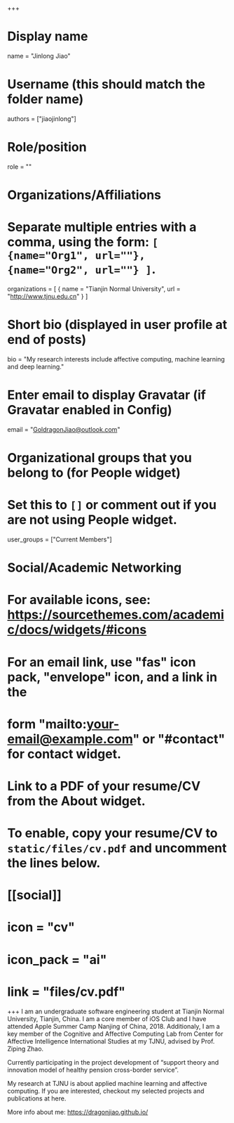 +++

# Display name

name = "Jinlong Jiao"

# Username (this should match the folder name)

authors = ["jiaojinlong"]

# Role/position

role = ""

# Organizations/Affiliations

#   Separate multiple entries with a comma, using the form: `[ {name="Org1", url=""}, {name="Org2", url=""} ]`.

organizations = [ { name = "Tianjin Normal University", url = "http://www.tjnu.edu.cn" } ]

# Short bio (displayed in user profile at end of posts)

bio = "My research interests include affective computing, machine learning and deep learning."

# Enter email to display Gravatar (if Gravatar enabled in Config)

email = "GoldragonJiao@outlook.com"

# Organizational groups that you belong to (for People widget)

#   Set this to `[]` or comment out if you are not using People widget.

user_groups = ["Current Members"]

# Social/Academic Networking

# For available icons, see: https://sourcethemes.com/academic/docs/widgets/#icons

#   For an email link, use "fas" icon pack, "envelope" icon, and a link in the

#   form "mailto:your-email@example.com" or "#contact" for contact widget.

# Link to a PDF of your resume/CV from the About widget.

# To enable, copy your resume/CV to `static/files/cv.pdf` and uncomment the lines below.

# [[social]]

#   icon = "cv"

#   icon_pack = "ai"

#   link = "files/cv.pdf"

+++ 
I am an undergraduate software engineering student at Tianjin Normal University, Tianjin, China. 
I am a core member of iOS Club and I have attended Apple Summer Camp  Nanjing of China, 2018. Additionaly, I am a key member of the Cognitive and Affective Computing Lab from Center for Affective Intelligence International Studies at my TJNU, advised by Prof. Ziping Zhao.

Currently participating in the project development of “support theory and innovation model of healthy pension cross-border service”.

My research at TJNU is about applied machine learning and affective computing. If you are interested, checkout my selected projects and publications at here. 

More info about me: https://dragonjiao.github.io/